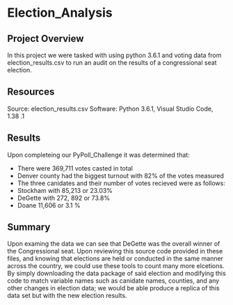 # Election_Analysis 

## Project Overview
In this project we were tasked with using python 3.6.1 and voting data from election_results.csv to run an audit on the results of a congressional seat election.
## Resources
Source: election_results.csv
Software: Python 3.6.1, Visual Studio Code, 1.38 .1

## Results
Upon completeing our PyPoll_Challenge it was determined that:
- There were 369,711 votes casted in total
- Denver county had the biggest turnout with 82% of the votes measured
- The three canidates and their number of votes recieved were as follows: 
- Stockham with 85,213 or 23.03%
- DeGette with 272, 892 or 73.8%
- Doane 11,606 or 3.1 %
## Summary
Upon examing the data we can see that DeGette was the overall winner of the Congressional seat. Upon reviewing this source code provided in these files, and knowing that elections are held or conducted in the same manner across the country, we could use these tools to count many more elcetions. By simply downloading the data package of said election and modifying this code to match variable names such as canidate names, counties, and any other changes in election data; we would be able produce a replica of this data set but with the new election results. 


